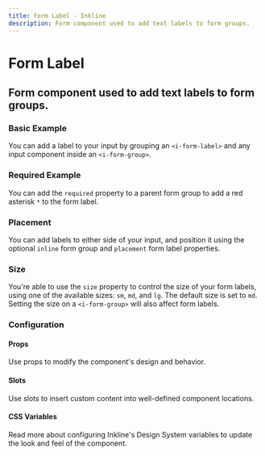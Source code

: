 ```yaml
---
title: Form Label - Inkline
description: Form component used to add text labels to form groups. 
---
```


<script setup>
import { manifest } from '@inkline/inkline/components/IForm/components/IFormLabel/manifest';
import {
    IFormLabelBasicExample,
    IFormLabelPlacementExample,
    IFormLabelRequiredExample,
    IFormLabelSizeVariantsExample
} from '@inkline/inkline/components/IForm/components/IFormLabel/examples';
import { default as IFormLabelBasicExampleHTML } from '@inkline/inkline/components/IForm/components/IFormLabel/examples/basic.html?raw';
import { default as IFormLabelBasicExampleJS } from '@inkline/inkline/components/IForm/components/IFormLabel/examples/basic.js?raw';
import { default as IFormLabelPlacementExampleHTML } from '@inkline/inkline/components/IForm/components/IFormLabel/examples/placement.html?raw';
import { default as IFormLabelPlacementExampleJS } from '@inkline/inkline/components/IForm/components/IFormLabel/examples/placement.js?raw';
import { default as IFormLabelRequiredExampleHTML } from '@inkline/inkline/components/IForm/components/IFormLabel/examples/required.html?raw';
import { default as IFormLabelRequiredExampleJS } from '@inkline/inkline/components/IForm/components/IFormLabel/examples/required.js?raw';
import { default as IFormLabelSizeVariantsExampleHTML } from '@inkline/inkline/components/IForm/components/IFormLabel/examples/size-variants.html?raw';
import { default as IFormLabelSizeVariantsExampleJS } from '@inkline/inkline/components/IForm/components/IFormLabel/examples/size-variants.js?raw';
</script>

# Form Label
## Form component used to add text labels to form groups. 

### Basic Example
You can add a label to your input by grouping an `<i-form-label>` and any input component inside an `<i-form-group>`. 

<example :component="IFormLabelBasicExample" :html="IFormLabelBasicExampleHTML" :js="IFormLabelBasicExampleJS"></example>

### Required Example
You can add the `required` property to a parent form group to add a red asterisk `*` to the form label. 

<example :component="IFormLabelRequiredExample" :html="IFormLabelRequiredExampleHTML" :js="IFormLabelRequiredExampleJS"></example>

### Placement
You can add labels to either side of your input, and position it using the optional `inline` form group and `placement` form label properties.

<example :component="IFormLabelPlacementExample" :html="IFormLabelPlacementExampleHTML" :js="IFormLabelPlacementExampleJS"></example>

### Size
You're able to use the `size` property to control the size of your form labels, using one of the available sizes: `sm`, `md`, and `lg`. The default size is set to `md`. Setting the size on a `<i-form-group>` will also affect form labels.

<example :component="IFormLabelSizeVariantsExample" :html="IFormLabelSizeVariantsExampleHTML" :js="IFormLabelSizeVariantsExampleJS"></example>

### Configuration

#### Props
Use props to modify the component's design and behavior.

<props-table :manifest="manifest"></props-table>

#### Slots
Use slots to insert custom content into well-defined component locations.

<slots-table :manifest="manifest"></slots-table>

#### CSS Variables
<router-link :to="{ name: 'docs-introduction-design-system' }">Read more</router-link> about configuring Inkline's Design System variables to update the look and feel of the component.

<css-variables-table :manifest="manifest" type="local"></css-variables-table>
